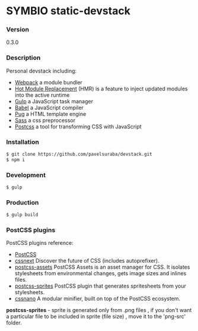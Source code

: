 # SYMBIO static-devstack

### Version
0.3.0

### Description
Personal devstack including:
* [Webpack](https://webpack.github.io/) a module bundler
* [Hot Module Replacement](https://webpack.github.io/docs/hot-module-replacement.html) (HMR) is a feature to inject updated modules into the active runtime
* [Gulp](http://gulpjs.com/) a JavaScript task manager
* [Babel](https://babeljs.io/) a JavaScript compiler
* [Pug](http://jade-lang.com/) a HTML template engine
* [Sass](http://sass-lang.com/) a css preprocessor
* [Postcss](http://postcss.org/) a tool for transforming CSS with JavaScript

### Installation
```sh
$ git clone https://github.com/pavelsuraba/devstack.git
$ npm i
```

### Development
```sh
$ gulp
```

### Production
```sh
$ gulp build
```

### PostCSS plugins
PostCSS plugins reference:
* [PostCSS](https://github.com/postcss/postcss)
* [cssnext](http://cssnext.io/features/#automatic-vendor-prefixes) Discover the future of CSS (includes autoprefixer).
* [postcss-assets](https://github.com/assetsjs/postcss-assets) PostCSS Assets is an asset manager for CSS. It isolates stylesheets from environmental changes, gets image sizes and inlines files.
* [postcss-sprites](https://github.com/2createStudio/postcss-sprites) PostCSS plugin that generates spritesheets from your stylesheets.
* [cssnano](http://cssnano.co/) A modular minifier, built on top of the PostCSS ecosystem.

**postcss-sprites** -
sprite is generated only from .png files , if you don't want a particular file to be included in sprite (file size) , move it to the 'png-src' folder.